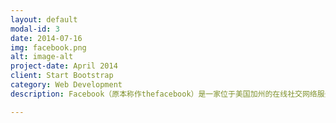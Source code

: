 ```yaml
---
layout: default
modal-id: 3
date: 2014-07-16
img: facebook.png
alt: image-alt
project-date: April 2014
client: Start Bootstrap
category: Web Development
description: Facebook（原本称作thefacebook）是一家位于美国加州的在线社交网络服务网站。其名称的灵感来自美国高中提供给学生包含照片和联系数据的通讯录（或称花名册）昵称“face book”。截至2012年，Facebook每年共产生180拍字节（PB）的数据，并以每24小时0.5拍字节的速度增加。统计显示，Facebook上每天上传3亿5千万张图片。

---
```


